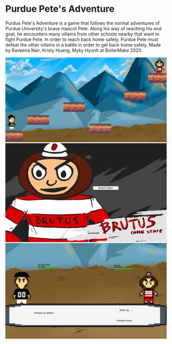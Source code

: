 # Purdue Pete's Adventure
Purdue Pete's Adventure is a game that follows the normal adventures of Purdue University's brave mascot Pete. 
Along his way of reaching his end goal, he encounters many villains from other schools nearby that want to fight Purdue Pete.
In order to reach back home safely, Purdue Pete must defeat the other villains in a battle in order to get back home safely.
Made by Raveena Nair, Kristy Huang, Myky Hyunh at BoilerMake 2020.

![Platform Style](https://github.com/raveenamnair/PurduePetesAdventure/blob/master/Screen%20Shot%202020-09-24%20at%2011.07.00%20PM.png)
![Encountering Villain](https://github.com/raveenamnair/PurduePetesAdventure/blob/master/Screen%20Shot%202020-09-24%20at%2011.07.20%20PM.png)
![Battle Scene](https://github.com/raveenamnair/PurduePetesAdventure/blob/master/Screen%20Shot%202020-09-24%20at%2011.07.27%20PM.png)


